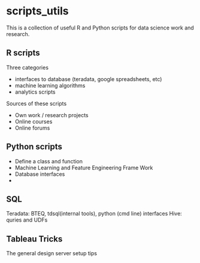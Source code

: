 # scripts_utils
This is a collection of useful R and Python scripts for data science work and research.

## R scripts 

Three categories
* interfaces to database (teradata, google spreadsheets, etc)
* machine learning algorithms
* analytics scripts

Sources of these scripts
* Own work / research projects
* Online courses
* Online forums


## Python scripts

* Define a class and function
* Machine Learning and Feature Engineering Frame Work
* Database interfaces
* 

## SQL

Teradata: BTEQ, tdsql(internal tools), python (cmd line) interfaces
Hive: quries and UDFs

## Tableau Tricks

The general design 
server setup tips
